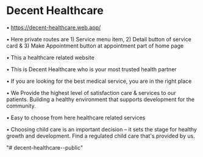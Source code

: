 # Decent Healthcare

&#8226; https://decent-healthcare.web.app/

&#8226; Here private routes are 1) Service menu item, 2) Detail button of service card & 3) Make Appointment button at appointment part of home page 

&#8226; This a healthcare related website

&#8226; This is Decent Healthcare who is your most trusted health partner

&#8226; If you are looking for the best medical service, you are in the right place

&#8226; We Provide the highest level of satisfaction care & services to our patients. Building a healthy environment that supports development for the community.

&#8226; Easy to choose from here healthcare related services 

&#8226; Choosing child care is an important decision – it sets the stage for healthy growth and development. Find a regulated child care that's provided by us.


"# decent-healthcare--public" 
